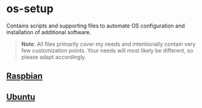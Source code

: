 # os-setup
Contains scripts and supporting files to automate OS configuration and installation of additional software.

> **Note**: All files primarily cover my needs and intentionally contain very few customization points. Your needs will
> most likely be different, so please adapt accordingly.

## [Raspbian](raspbian/README.md)
## [Ubuntu](ubuntu/README.md)
